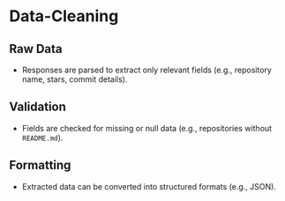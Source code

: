 # Data-Cleaning

## Raw Data
- Responses are parsed to extract only relevant fields (e.g., repository name, stars, commit details).

## Validation
- Fields are checked for missing or null data (e.g., repositories without `README.md`).

## Formatting
- Extracted data can be converted into structured formats (e.g., JSON).
